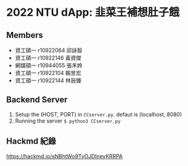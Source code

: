 # 2022 NTU dApp: 韭菜王補想肚子餓

## Members
+ 資工碩一 r10922064 邱詠智
+ 資工碩一 r10922146 黃資傑
+ 網媒碩一 r10944055 張禾姈
+ 資工碩一 r10922104 賴昱宏
+ 資工碩一 r10922144 林辰臻

## Backend Server
1. Setup the (HOST, PORT) in `CCserver.py`. defaut is (localhost, 8080)
2. Running the server `$ python3 CCserver.py`

## Hackmd 紀錄
https://hackmd.io/sNBhtWo9TyOJDIneyKRRPA


